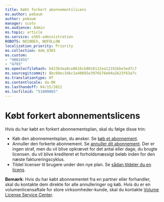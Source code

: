 ```yaml
---
title: Købt forkert abonnementslicens
ms.author: pebaum
author: pebaum
manager: scotv
ms.audience: Admin
ms.topic: article
ms.service: o365-administration
ROBOTS: NOINDEX, NOFOLLOW
localization_priority: Priority
ms.collection: Adm_O365
ms.custom:
- "9002455"
- "4793"
ms.openlocfilehash: b423b3ea8ce8616cb8018112ea12191bbe3ed7c7
ms.sourcegitcommit: 8bc60ec34bc1e40685e3976576e04a2623f63a7c
ms.translationtype: HT
ms.contentlocale: da-DK
ms.lasthandoff: 04/15/2021
ms.locfileid: "51809865"
---
```

# <a name="purchased-wrong-subscription-license"></a>Købt forkert abonnementslicens

Hvis du har købt en forkert abonnementsplan, skal du følge disse trin:

- Køb den abonnementsplan, du ønsker. Se [køb et abonnement](https://docs.microsoft.com/alchemyinsights/buy-a-subscription-to-office-365-for-business).
- Annuller den forkerte abonnement. Se [annuller dit abonnement](https://docs.microsoft.com/alchemyinsights/canceling-your-office-365-subscription).
Der er ingen straf, men du vil blive opkrævet for det antal eller dage, du brugte licensen. du vil blive krediteret et forholdsmæssigt beløb inden for den næste faktureringscyklus.
- Tildel licenser til brugere under den nye plan. Se [sådan tildeler du en licens](https://docs.microsoft.com/alchemyinsights/how-to-assign-a-license-to-a-user).

**Bemærk**: Hvis du har købt abonnementet fra en partner eller forhandler, skal du kontakte dem direkte for alle annulleringer og køb. Hvis du er en volumenlicensaftale for store virksomheder-kunde, skal du kontakte [Volume License Service Center](https://support.microsoft.com/help/4471406/how-to-contact-the-microsoft-volume-licensing-service-center).
